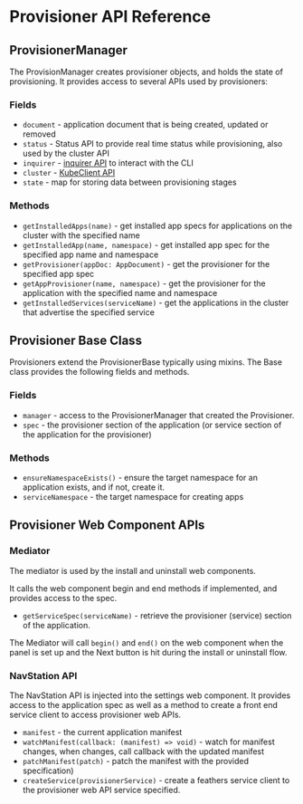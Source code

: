 <!-- markdownlint-disable MD024 -->

# Provisioner API Reference

## ProvisionerManager

The ProvisionManager creates provisioner objects, and holds the state of
provisioning. It provides access to several APIs used by provisioners:

### Fields

- `document` - application document that is being created, updated or removed
- `status` - Status API to provide real time status while provisioning, also
  used by the cluster API
- `inquirer` - [inquirer API](https://github.com/SBoudrias/Inquirer.js#readme)
  to interact with the CLI
- `cluster` - [KubeClient API](/references/kubeclient.md)
- `state` - map for storing data between provisioning stages

### Methods

- `getInstalledApps(name)` - get installed app specs for applications on the
  cluster with the specified name
- `getInstalledApp(name, namespace)` - get installed app spec for the specified
  app name and namespace
- `getProvisioner(appDoc: AppDocument)` - get the provisioner for the specified
  app spec
- `getAppProvisioner(name, namespace)` - get the provisioner for the application
  with the specified name and namespace
- `getInstalledServices(serviceName)` - get the applications in the cluster that
  advertise the specified service

## Provisioner Base Class

Provisioners extend the ProvisionerBase typically using mixins. The Base class
provides the following fields and methods.

### Fields

- `manager` - access to the ProvisionerManager that created the Provisioner.
- `spec` - the provisioner section of the application (or service section of the
  application for the provisioner)

### Methods

- `ensureNamespaceExists()` - ensure the target namespace for an application
  exists, and if not, create it.
- `serviceNamespace` - the target namespace for creating apps

## Provisioner Web Component APIs

### Mediator

The mediator is used by the install and uninstall web components.

It calls the web component begin and end methods if implemented, and provides
access to the spec.

- `getServiceSpec(serviceName)` - retrieve the provisioner (service) section of
  the application.

The Mediator will call `begin()` and `end()` on the web component when the panel
is set up and the Next button is hit during the install or uninstall flow.

### NavStation API

The NavStation API is injected into the settings web component. It provides
access to the application spec as well as a method to create a front end service
client to access provisioner web APIs.

- `manifest` - the current application manifest
- `watchManifest(callback: (manifest) => void)` - watch for manifest changes,
  when changes, call callback with the updated manifest
- `patchManifest(patch)` - patch the manifest with the provided specification)
- `createService(provisionerService)` - create a feathers service client to the
  provisioner web API service specified.
